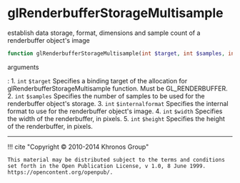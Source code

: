 # glRenderbufferStorageMultisample
establish data storage, format, dimensions and sample count of
    a renderbuffer object's image

```php
function glRenderbufferStorageMultisample(int $target, int $samples, int $internalformat, int $width, int $height) : void
```



arguments

:    1. `int` `$target` Specifies a binding target of the allocation for
    glRenderbufferStorageMultisample function. Must be
    <constant>GL_RENDERBUFFER</constant>.
    2. `int` `$samples` Specifies the number of samples to be used for the
    renderbuffer object's storage.
    3. `int` `$internalformat` Specifies the internal format to use for the
    renderbuffer object's image.
    4. `int` `$width` Specifies the width of the renderbuffer, in pixels.
    5. `int` `$height` Specifies the height of the renderbuffer, in pixels.



---
     

!!! cite "Copyright © 2010-2014 Khronos Group"

    This material may be distributed subject to the terms and conditions set forth in the Open Publication License, v 1.0, 8 June 1999. https://opencontent.org/openpub/.